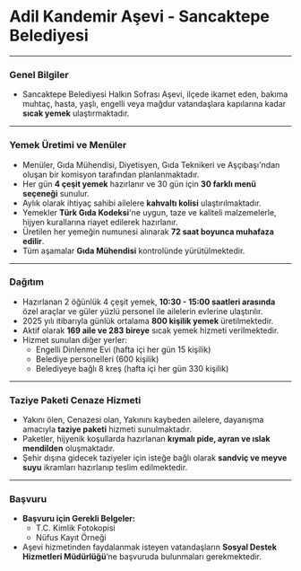 # Adil Kandemir Aşevi - Sancaktepe Belediyesi

---

### **Genel Bilgiler**
- Sancaktepe Belediyesi Halkın Sofrası Aşevi, ilçede ikamet eden, bakıma muhtaç, hasta, yaşlı, engelli veya mağdur vatandaşlara kapılarına kadar **sıcak yemek** ulaştırmaktadır.

---

### **Yemek Üretimi ve Menüler**
- Menüler, Gıda Mühendisi, Diyetisyen, Gıda Teknikeri ve Aşçıbaşı'ndan oluşan bir komisyon tarafından planlanmaktadır.
- Her gün **4 çeşit yemek** hazırlanır ve 30 gün için **30 farklı menü seçeneği** sunulur.
- Aylık olarak ihtiyaç sahibi ailelere **kahvaltı kolisi** ulaştırılmaktadır.
- Yemekler **Türk Gıda Kodeksi**'ne uygun, taze ve kaliteli malzemelerle, hijyen kurallarına riayet edilerek hazırlanır.
- Üretilen her yemeğin numunesi alınarak **72 saat boyunca muhafaza edilir**.
- Tüm aşamalar **Gıda Mühendisi** kontrolünde yürütülmektedir.

---

### **Dağıtım**
- Hazırlanan 2 öğünlük 4 çeşit yemek, **10:30 - 15:00 saatleri arasında** özel araçlar ve güler yüzlü personel ile ailelerin evlerine ulaştırılır.
- 2025 yılı itibarıyla günlük ortalama **800 kişilik yemek** üretilmektedir.
- Aktif olarak **169 aile ve 283 bireye** sıcak yemek hizmeti verilmektedir.
- Hizmet sunulan diğer yerler:
    - Engelli Dinlenme Evi (hafta içi her gün 15 kişilik)
    - Belediye personelleri (600 kişilik)
    - Belediyeye bağlı 8 kreş (hafta içi her gün 330 kişilik)

---

### **Taziye Paketi Cenaze Hizmeti**
- Yakını ölen, Cenazesi olan, Yakınını kaybeden ailelere, dayanışma amacıyla **taziye paketi** hizmeti sunulmaktadır.
- Paketler, hijyenik koşullarda hazırlanan **kıymalı pide, ayran ve ıslak mendilden** oluşmaktadır.
- Şehir dışına gidecek taziyeler için isteğe bağlı olarak **sandviç ve meyve suyu** ikramları hazırlanıp teslim edilmektedir.

---

### **Başvuru**
- **Başvuru için Gerekli Belgeler:**
    - T.C. Kimlik Fotokopisi
    - Nüfus Kayıt Örneği
- Aşevi hizmetinden faydalanmak isteyen vatandaşların **Sosyal Destek Hizmetleri Müdürlüğü**’ne başvuruda bulunmaları gerekmektedir.